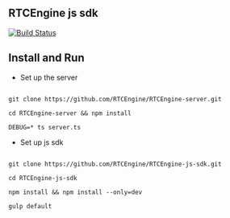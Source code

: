## RTCEngine js sdk 

[![Build Status](https://travis-ci.org/RTCEngine/RTCEngine-js-sdk.svg?branch=master)](https://travis-ci.org/RTCEngine/RTCEngine-js-sdk)




## Install and Run 


-  Set up the server


```

git clone https://github.com/RTCEngine/RTCEngine-server.git

cd RTCEngine-server && npm install 

DEBUG=* ts server.ts

```


- Set up js sdk 


```

git clone https://github.com/RTCEngine/RTCEngine-js-sdk.git

cd RTCEngine-js-sdk 

npm install && npm install --only=dev

gulp default

```


